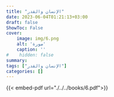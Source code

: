 ```yaml
---
title: "الإنسان والقدر"
date: 2023-06-04T01:21:13+03:00
draft: false
ShowToc: False
cover:
    image: img/6.png
    alt: 'صورة'
    caption: ''
#    hidden: false
summary: 
tags: ["الإنسان والقدر"]
categories: []
---
```

{{< embed-pdf url="./../../books/6.pdf">}} 


